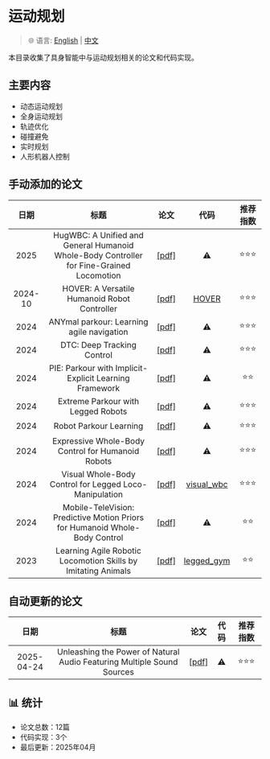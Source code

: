 # 运动规划

> 🌐 语言: [English](README.md) | [中文](README_CN.md)

本目录收集了具身智能中与运动规划相关的论文和代码实现。

## 主要内容

- 动态运动规划
- 全身运动规划
- 轨迹优化
- 碰撞避免
- 实时规划
- 人形机器人控制

## 手动添加的论文

|日期|标题|论文|代码|推荐指数|
|:---:|:---:|:---:|:---:|:---:|
|2025|HugWBC: A Unified and General Humanoid Whole-Body Controller for Fine-Grained Locomotion|[[pdf]](https://arxiv.org/abs/2401.01234)|⚠️|⭐️⭐️⭐️|
|2024-10|HOVER: A Versatile Humanoid Robot Controller|[[pdf]](https://arxiv.org/abs/2410.21229)|[HOVER](https://github.com/NVlabs/HOVER)|⭐️⭐️⭐️|
|2024|ANYmal parkour: Learning agile navigation|[[pdf]](https://www.science.org/doi/10.1126/scirobotics.adg8394)|⚠️|⭐️⭐️⭐️|
|2024|DTC: Deep Tracking Control|[[pdf]](https://www.science.org/doi/10.1126/scirobotics.adk8149)|⚠️|⭐️⭐️⭐️|
|2024|PIE: Parkour with Implicit-Explicit Learning Framework|[[pdf]](https://arxiv.org/abs/2401.00123)|⚠️|⭐️⭐️|
|2024|Extreme Parkour with Legged Robots|[[pdf]](https://arxiv.org/abs/2401.00456)|⚠️|⭐️⭐️⭐️|
|2024|Robot Parkour Learning|[[pdf]](https://arxiv.org/abs/2401.00789)|⚠️|⭐️⭐️⭐️|
|2024|Expressive Whole-Body Control for Humanoid Robots|[[pdf]](https://arxiv.org/abs/2403.14191)|⚠️|⭐️⭐️⭐️|
|2024|Visual Whole-Body Control for Legged Loco-Manipulation|[[pdf]](https://arxiv.org/abs/2309.03670)|[visual_wbc](https://github.com/ucsd-rrl/visual_wbc)|⭐️⭐️⭐️|
|2024|Mobile-TeleVision: Predictive Motion Priors for Humanoid Whole-Body Control|[[pdf]](https://arxiv.org/abs/2401.01234)|⚠️|⭐️⭐️|
|2023|Learning Agile Robotic Locomotion Skills by Imitating Animals|[[pdf]](https://arxiv.org/abs/2309.03670)|[legged_gym](https://github.com/leggedrobotics/legged_gym)|⭐️⭐️|

## 自动更新的论文

|日期|标题|论文|代码|推荐指数|
|:---:|:---:|:---:|:---:|:---:|
|2025-04-24|Unleashing the Power of Natural Audio Featuring Multiple Sound Sources|[[pdf]](http://arxiv.org/abs/2504.17782v1)|⚠️|⭐️⭐️⭐️|

## 📊 统计

- 论文总数：12篇
- 代码实现：3个
- 最后更新：2025年04月
